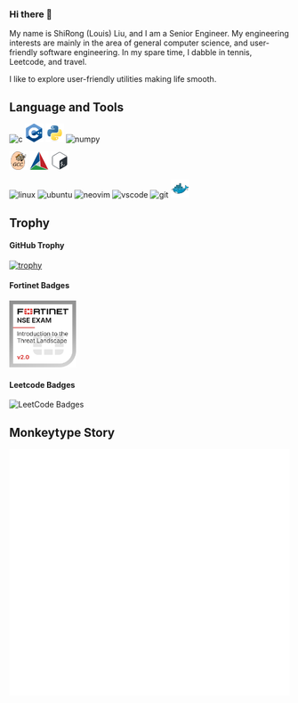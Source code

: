 ### Hi there 👋

My name is ShiRong (Louis) Liu, and I am a Senior Engineer. My engineering interests are mainly in the area of general computer science, and user-friendly software engineering. In my spare time, I dabble in tennis, Leetcode, and travel. 

I like to explore user-friendly utilities making life smooth.

## Language and Tools
<img alt="c" width="33px" src="https://cdn.jsdelivr.net/gh/devicons/devicon/icons/c/c-original.svg" /> <img alt="cpp" width="33px" src="https://github.com/devicons/devicon/blob/master/icons/cplusplus/cplusplus-original.svg" /> <img alt="python" width="33px" src="https://github.com/devicons/devicon/blob/master/icons/python/python-original.svg" /> <img alt="numpy" width="33px" src="https://cdn.jsdelivr.net/gh/devicons/devicon/icons/numpy/numpy-original.svg" />
<br>

<img alt="gcc" width="33px" src="https://github.com/devicons/devicon/blob/master/icons/gcc/gcc-original.svg" /> <img alt="cmake" width="33px" src="https://github.com/devicons/devicon/blob/master/icons/cmake/cmake-original.svg" /> <img alt="bash" width="33px" src="https://github.com/devicons/devicon/blob/master/icons/bash/bash-plain.svg" />
<br>

<img alt="linux" width="33px" src="https://cdn.jsdelivr.net/gh/devicons/devicon/icons/linux/linux-original.svg" /> <img alt="ubuntu" width="33px" src="https://cdn.jsdelivr.net/gh/devicons/devicon/icons/ubuntu/ubuntu-original.svg" /> <img alt="neovim" width="33px" src="https://cdn.jsdelivr.net/gh/devicons/devicon/icons/neovim/neovim-original.svg" /> <img alt="vscode" width="33px" src="https://cdn.jsdelivr.net/gh/devicons/devicon/icons/vscode/vscode-original.svg" /> <img alt="git" width="33px" src="https://cdn.jsdelivr.net/gh/devicons/devicon/icons/git/git-plain.svg" /> <img alt="docker" width="33px" src="https://github.com/devicons/devicon/blob/master/icons/docker/docker-original.svg" />
<br>

## Trophy

#### GitHub Trophy
[![trophy](https://github-profile-trophy.vercel.app/?username=s311354&theme=onedark)](https://github.com/ryo-ma/github-profile-trophy)

#### Fortinet Badges
<img alt="fortinet" width="120px" src="https://github.com/s311354/s311354/blob/main/images/introduction-to-the-threat-landscape-2-0.png" />

#### Leetcode Badges
![LeetCode Badges](https://leetcode-badge-showcase.vercel.app/api?username=s041978)


## Monkeytype Story

<a href="https://monkeytype.com/profile/sheltonliu">
 <img src="https://raw.githubusercontent.com/s311354/monkeytype-readme/monkeytype-readme/monkeytype-readme-lb.svg" alt="My Monkeytype profile" />
</a>
